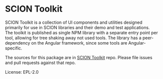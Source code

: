 SCION Toolkit
=============

SCION Toolkit is a collection of UI components and utilities designed primarily for use in SCION libraries and their demo and test applications. The toolkit is published as single NPM library with a separate entry point per tool, allowing for tree shaking away not used tools. The library has a peer-dependency on the Angular framework, since some tools are Angular-specific.

The sources for this package are in [SCION Toolkit](https://github.com/SchweizerischeBundesbahnen/scion-toolkit) repo. Please file issues and pull requests against that repo.

License: EPL-2.0
